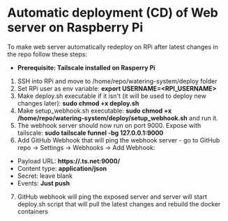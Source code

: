 # Automatic deployment (CD) of Web server on Raspberry Pi

To make web server automatically redeploy on RPi after latest changes in the repo follow these steps:
- **Prerequisite: Tailscale installed on Rasperry Pi**
1. SSH into RPi and move to /home/repo/watering-system/deploy folder
2. Set RPi user as env variable: **export USERNAME=<RPI_USERNAME>**
3. Make deploy.sh executable if it isn't (it will be used to deploy new changes later): **sudo chmod +x deploy.sh**
4. Make setup_webhook.sh executable: **sudo chmod +x /home/repo/watering-system/deploy/setup_webhook.sh** and run it.
5. The webhook server should now run on port 9000. Expose with tailscale: **sudo tailscale funnel -bg 127.0.0.1:9000**
6. Add GitHub Webhook that will ping the webhook server - go to GitHub repo → Settings → Webhooks → Add Webhook:
- Payload URL: **https://<your-pi>.ts.net:9000/**
- Content type: **application/json**
- Secret: leave blank
- Events: **Just push**
7. GitHub webhook will ping the exposed server and server will start deploy.sh script that will pull the latest changes and rebuild the docker containers

